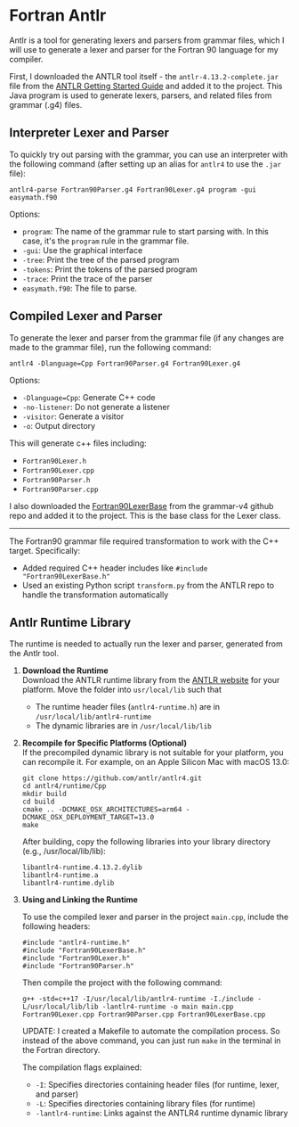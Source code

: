 # Fortran Antlr 

Antlr is a tool for generating lexers and parsers from grammar files, which I will use to generate a lexer and parser for the Fortran 90 language for my compiler.

First, I downloaded the ANTLR tool itself - the `antlr-4.13.2-complete.jar` file from the [ANTLR Getting Started Guide](https://github.com/antlr/antlr4/blob/master/doc/getting-started.md) and added it to the project. This Java program is used to generate lexers, parsers, and related files from grammar (.g4) files.

## Interpreter Lexer and Parser
To quickly try out parsing with the grammar, you can use an interpreter with the following command (after setting up an alias for `antlr4` to use the `.jar` file):
```
antlr4-parse Fortran90Parser.g4 Fortran90Lexer.g4 program -gui easymath.f90
```

Options:
- `program`: The name of the grammar rule to start parsing with. In this case, it's the `program` rule in the grammar file.
- `-gui`: Use the graphical interface
- `-tree`: Print the tree of the parsed program
- `-tokens`: Print the tokens of the parsed program
- `-trace`: Print the trace of the parser
- `easymath.f90`: The file to parse.

## Compiled Lexer and Parser

To generate the lexer and parser from the grammar file (if any changes are made to the grammar file), run the following command:
```
antlr4 -Dlanguage=Cpp Fortran90Parser.g4 Fortran90Lexer.g4
```

Options:
- `-Dlanguage=Cpp`: Generate C++ code
- `-no-listener`: Do not generate a listener
- `-visitor`: Generate a visitor
- `-o`: Output directory


This will generate c++ files including:
- `Fortran90Lexer.h`
- `Fortran90Lexer.cpp`
- `Fortran90Parser.h`
- `Fortran90Parser.cpp`

I also downloaded the [Fortran90LexerBase](https://github.com/antlr/grammars-v4/tree/master/fortran/fortran90/Cpp) from the grammar-v4 github repo and added it to the project. This is the base class for the Lexer class.

---

The Fortran90 grammar file required transformation to work with the C++ target. Specifically:
- Added required C++ header includes like `#include "Fortran90LexerBase.h"`
- Used an existing Python script `transform.py` from the ANTLR repo to handle the transformation automatically



## Antlr Runtime Library

The runtime is needed to actually run the lexer and parser, generated from the Antlr tool.

1. **Download the Runtime**  
   Download the ANTLR runtime library from the [ANTLR website](https://www.antlr.org/download.html) for your platform. Move the folder into `usr/local/lib` such that
   - The runtime header files (`antlr4-runtime.h`) are in `/usr/local/lib/antlr4-runtime`
   - The dynamic libraries are in `/usr/local/lib/lib`

2. **Recompile for Specific Platforms (Optional)**  
   If the precompiled dynamic library is not suitable for your platform, you can recompile it. For example, on an Apple Silicon Mac with macOS 13.0:


    ```
    git clone https://github.com/antlr/antlr4.git
    cd antlr4/runtime/Cpp
    mkdir build
    cd build
    cmake .. -DCMAKE_OSX_ARCHITECTURES=arm64 -DCMAKE_OSX_DEPLOYMENT_TARGET=13.0
    make
    ```

    After building, copy the following libraries into your library directory (e.g., /usr/local/lib/lib):

    ```
    libantlr4-runtime.4.13.2.dylib
    libantlr4-runtime.a
    libantlr4-runtime.dylib
    ```



3. **Using and Linking the Runtime**

    To use the compiled lexer and parser in the project `main.cpp`, include the following headers:

    ```
    #include "antlr4-runtime.h"
    #include "Fortran90LexerBase.h"
    #include "Fortran90Lexer.h"
    #include "Fortran90Parser.h"
    ```

    Then compile the project with the following command:
    ```
    g++ -std=c++17 -I/usr/local/lib/antlr4-runtime -I./include -L/usr/local/lib/lib -lantlr4-runtime -o main main.cpp Fortran90Lexer.cpp Fortran90Parser.cpp Fortran90LexerBase.cpp
    ```

    UPDATE: I created a Makefile to automate the compilation process. So instead of the above command, you can just run `make` in the terminal in the Fortran directory.

    The compilation flags explained:
    - `-I`: Specifies directories containing header files (for runtime, lexer, and parser)
    - `-L`: Specifies directories containing library files (for runtime)
    - `-lantlr4-runtime`: Links against the ANTLR4 runtime dynamic library
